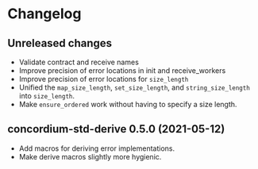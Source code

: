 # Changelog

## Unreleased changes
- Validate contract and receive names
- Improve precision of error locations in init and receive_workers
- Improve precision of error locations for `size_length`
- Unified the `map_size_length`, `set_size_length`, and `string_size_length`
  into `size_length`.
- Make `ensure_ordered` work without having to specify a size length.

## concordium-std-derive 0.5.0 (2021-05-12)

- Add macros for deriving error implementations.
- Make derive macros slightly more hygienic.
